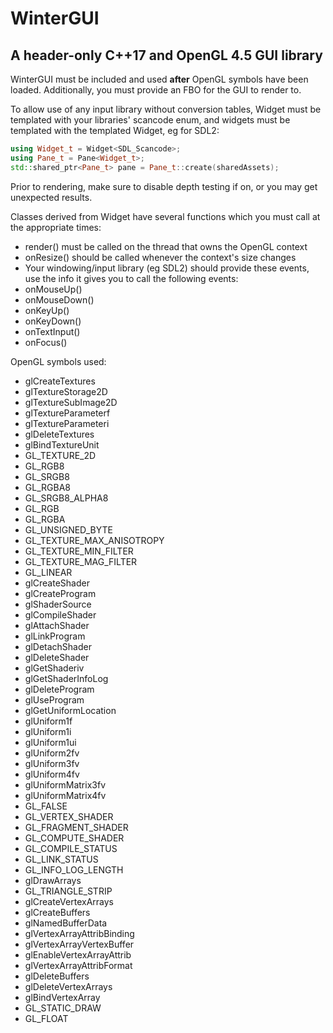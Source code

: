 # WinterGUI
A header-only C++17 and OpenGL 4.5 GUI library
-
WinterGUI must be included and used <b>after</b> OpenGL symbols have been loaded.
Additionally, you must provide an FBO for the GUI to render to.

To allow use of any input library without conversion tables, Widget must be templated with your libraries' scancode enum, and widgets must be templated with the templated Widget,
eg for SDL2:
```cpp
using Widget_t = Widget<SDL_Scancode>;
using Pane_t = Pane<Widget_t>;
std::shared_ptr<Pane_t> pane = Pane_t::create(sharedAssets);
```
Prior to rendering, make sure to disable depth testing if on, or you may get unexpected results.

Classes derived from Widget have several functions which you must call at the appropriate times:
- render() must be called on the thread that owns the OpenGL context
- onResize() should be called whenever the context's size changes
- Your windowing/input library (eg SDL2) should provide these events, use the info it gives you to call the following events:
- onMouseUp()
- onMouseDown()
- onKeyUp()
- onKeyDown()
- onTextInput()
- onFocus()

OpenGL symbols used:

- glCreateTextures
- glTextureStorage2D
- glTextureSubImage2D
- glTextureParameterf
- glTextureParameteri
- glDeleteTextures
- glBindTextureUnit
- GL_TEXTURE_2D
- GL_RGB8
- GL_SRGB8
- GL_RGBA8
- GL_SRGB8_ALPHA8
- GL_RGB
- GL_RGBA
- GL_UNSIGNED_BYTE
- GL_TEXTURE_MAX_ANISOTROPY
- GL_TEXTURE_MIN_FILTER
- GL_TEXTURE_MAG_FILTER
- GL_LINEAR
- glCreateShader
- glCreateProgram
- glShaderSource
- glCompileShader
- glAttachShader
- glLinkProgram
- glDetachShader
- glDeleteShader
- glGetShaderiv
- glGetShaderInfoLog
- glDeleteProgram
- glUseProgram
- glGetUniformLocation
- glUniform1f
- glUniform1i
- glUniform1ui
- glUniform2fv
- glUniform3fv
- glUniform4fv
- glUniformMatrix3fv
- glUniformMatrix4fv
- GL_FALSE
- GL_VERTEX_SHADER
- GL_FRAGMENT_SHADER
- GL_COMPUTE_SHADER
- GL_COMPILE_STATUS
- GL_LINK_STATUS
- GL_INFO_LOG_LENGTH
- glDrawArrays
- GL_TRIANGLE_STRIP
- glCreateVertexArrays
- glCreateBuffers
- glNamedBufferData
- glVertexArrayAttribBinding
- glVertexArrayVertexBuffer
- glEnableVertexArrayAttrib
- glVertexArrayAttribFormat
- glDeleteBuffers
- glDeleteVertexArrays
- glBindVertexArray
- GL_STATIC_DRAW
- GL_FLOAT
